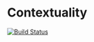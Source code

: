 # Contextuality

[![Build Status](https://github.com/likanzhan/Contextuality.jl/actions/workflows/CI.yml/badge.svg?branch=main)](https://github.com/likanzhan/Contextuality.jl/actions/workflows/CI.yml?query=branch%3Amain)
